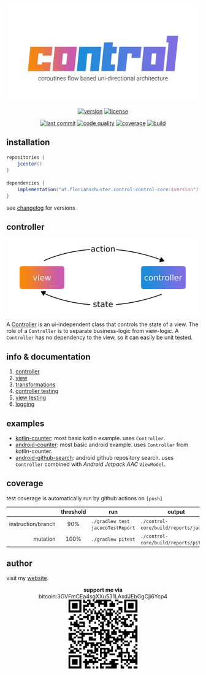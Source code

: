 <p align="center"><img alt="flow" width="600" src=".media/control.png"></p>

<p align=center>
    <a href="https://bintray.com/flosch/control/control-core"><img alt="version" src="https://img.shields.io/bintray/v/flosch/control/control-core?label=core-version&logoColor=f88909" /></a>
    <a href="LICENSE"><img alt="license" src="https://img.shields.io/badge/license-Apache%202.0-blue.svg?color=7b6fe2" /></a>
</p>

<p align=center>
    <a href="https://github.com/floschu/control/"><img alt="last commit" src="https://img.shields.io/github/last-commit/floschu/control?logoColor=ffffff" /></a>
    <a href="https://www.codacy.com/manual/floschu/control?utm_source=github.com&amp;utm_medium=referral&amp;utm_content=floschu/control&amp;utm_campaign=Badge_Grade"><img alt="code quality" src="https://api.codacy.com/project/badge/Grade/39072347acb94bf79651d7f16bfa63ca" /></a>
    <a href="https://codecov.io/gh/floschu/control"><img alt="coverage" src="https://codecov.io/gh/floschu/control/branch/develop/graph/badge.svg" /></a>
    <a href="https://github.com/floschu/control/actions"><img alt="build" src="https://github.com/floschu/control/workflows/build/badge.svg" /></a>
</p>

## installation

``` groovy
repositories {
    jcenter()
}

dependencies {
    implementation("at.florianschuster.control:control-core:$version")
}
```

see [changelog](https://github.com/floschu/control/blob/develop/CHANGELOG.md)  for versions

## controller

<p align="center"><img alt="flow" width="500" src=".media/udf.png"></p>

A [Controller](control-core/src/main/kotlin/at/florianschuster/control/Controller.kt) is an ui-independent class that controls the state of a view. The role of a `Controller` is to separate business-logic from view-logic. A `Controller` has no dependency to the view, so it can easily be unit tested.

## info & documentation

1. [controller](https://github.com/floschu/control/wiki/controller)
2. [view](https://github.com/floschu/control/wiki/view)
3. [transformations](https://github.com/floschu/control/wiki/transformations)
4. [controller testing](https://github.com/floschu/control/wiki/controller-testing)
5. [view testing](https://github.com/floschu/control/wiki/view-testing)
6. [logging](https://github.com/floschu/control/wiki/logging)

## examples

*   [kotlin-counter](examples/kotlin-counter): most basic kotlin example. uses `Controller`.
*   [android-counter](examples/android-counter): most basic android example. uses `Controller` from kotlin-counter.
*   [android-github-search](examples/android-github): android github repository search. uses `Controller` combined with _Android Jetpack AAC_ `ViewModel`.

## coverage

test coverage is automatically run by github actions on `[push]`

|  | threshold | run | output |
|---:|:---:|---|---|
| instruction/branch | 90% | `./gradlew test jacocoTestReport` | `./control-core/build/reports/jacoco/` |
| mutation | 100% | `./gradlew pitest` | `./control-core/build/reports/pitest/` |

## author

visit my [website](https://florianschuster.at/).

<p align="center">
    <b>support me via</b></br>
    bitcoin:3GVFmCEa4sgXXu531LAxdJEbGgCji6Ycp4</br>
    <img alt="flow" width="180" src=".media/btc.png">
</p>
